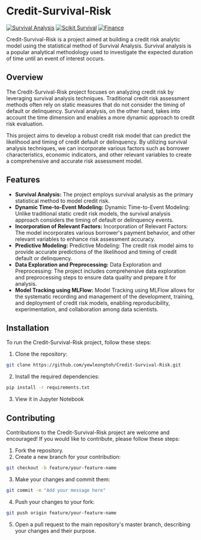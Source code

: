 # Credit-Survival-Risk
[![Survival Analysis](https://img.shields.io/badge/Advance%20Analytic-Survival%20Analysis-blue)](https://scikit-survival.readthedocs.io/en/stable/)
[![Scikit Survival](https://img.shields.io/badge/sksurv-green)](https://pypi.org/project/scikit-survival/)
[![Finance](https://img.shields.io/badge/Machine%20Learning-Finance%20-green)]()

Credit-Survival-Risk is a project aimed at building a credit risk analytic model using the statistical method of Survival Analysis. Survival analysis is a popular analytical methodology used to investigate the expected duration of time until an event of interest occurs.

## Overview
The Credit-Survival-Risk project focuses on analyzing credit risk by leveraging survival analysis techniques. Traditional credit risk assessment methods often rely on static measures that do not consider the timing of default or delinquency. Survival analysis, on the other hand, takes into account the time dimension and enables a more dynamic approach to credit risk evaluation.

This project aims to develop a robust credit risk model that can predict the likelihood and timing of credit default or delinquency. By utilizing survival analysis techniques, we can incorporate various factors such as borrower characteristics, economic indicators, and other relevant variables to create a comprehensive and accurate risk assessment model.

## Features
- **Survival Analysis:** The project employs survival analysis as the primary statistical method to model credit risk.
- **Dynamic Time-to-Event Modeling:** Dynamic Time-to-Event Modeling: Unlike traditional static credit risk models, the survival analysis approach considers the timing of default or delinquency events.
- **Incorporation of Relevant Factors:** Incorporation of Relevant Factors: The model incorporates various borrower's payment behavior, and other relevant variables to enhance risk assessment accuracy.
- **Predictive Modeling:** Predictive Modeling: The credit risk model aims to provide accurate predictions of the likelihood and timing of credit default or delinquency.
- **Data Exploration and Preprocessing:** Data Exploration and Preprocessing: The project includes comprehensive data exploration and preprocessing steps to ensure data quality and prepare it for analysis.
- **Model Tracking using MLFlow:** Model Tracking using MLFlow allows for the systematic recording and management of the development, training, and deployment of credit risk models, enabling reproducibility, experimentation, and collaboration among data scientists.

## Installation

To run the Credit-Survival-Risk project, follow these steps:
1. Clone the repository:
```bash
git clone https://github.com/yewleongtoh/Credit-Survival-Risk.git
```
2. Install the required dependencies:
```bash
pip install -r requirements.txt
```
3. View it in Jupyter Notebook

## Contributing
Contributions to the Credit-Survival-Risk project are welcome and encouraged! If you would like to contribute, please follow these steps:
1. Fork the repository.
2. Create a new branch for your contribution:
```bash
git checkout -b feature/your-feature-name
```
3. Make your changes and commit them:
```bash
git commit -m "Add your message here"
```
4. Push your changes to your fork:
```bash
git push origin feature/your-feature-name
```
5. Open a pull request to the main repository's master branch, describing your changes and their purpose.